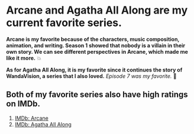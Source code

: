 # Arcane and Agatha All Along are my current favorite series.
**Arcane is my favorite because of the characters, music composition, animation, and writing. Season 1 showed that nobody is a villain in their own story. We can see different perspectives in Arcane, which made me like it more.** :boom:
>
**As for Agatha All Along, it is my favorite since it continues the story of WandaVision, a series that I also loved.**
*Episode 7 was my favorite.* :purple_heart:
## Both of my favorite series also have high ratings on IMDb.
1. [IMDb: Arcane](https://www.imdb.com/title/tt11126994/?ref_=tt_mv_close)
2. [IMDb: Agatha All Along](https://www.imdb.com/title/tt15571732/?ref_=nv_sr_srsg_0_tt_3_nm_5_in_0_q_ag)
